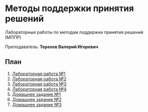 # Методы поддержки принятия решений

Лабораторные работы по методам поддержки принятия решений (МППР)

Преподаватель: **Терехов Валерий Игоревич**

## План

1. [Лабораторная работа №1](https://github.com/bestK1ngArthur/IU5/tree/master/Term%207/Methods%20of%20decision%20support/Lab%201-2)
2. [Лабораторная работа №2](https://github.com/bestK1ngArthur/IU5/tree/master/Term%207/Methods%20of%20decision%20support/Lab%201-2)
3. [Лабораторная работа №3](https://github.com/bestK1ngArthur/IU5/tree/master/Term%207/Methods%20of%20decision%20support/Lab%203)
4. [Лабораторная работа №4](https://github.com/bestK1ngArthur/IU5/tree/master/Term%207/Methods%20of%20decision%20support/Lab%204)
5. [Домашнее задание №1](https://github.com/bestK1ngArthur/IU5/tree/master/Term%207/Methods%20of%20decision%20support/Homework%201)
6. [Домашнее задание №2](https://github.com/bestK1ngArthur/IU5/tree/master/Term%207/Methods%20of%20decision%20support/Homework%202)
7. [Домашнее задание №3](https://github.com/bestK1ngArthur/IU5/tree/master/Term%207/Methods%20of%20decision%20support/Homework%203)
